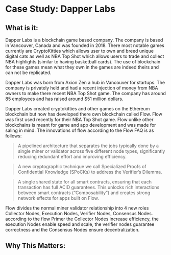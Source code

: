 # Case Study: Dapper Labs

## What is it:

Dapper Labs is a blockchain game based company. The company is based in Vancouver, Canada and was founded in 2018. There most notable games currently are CryptoKitties which allows user to own and breed unique digital cats as well as NBA Top Shot which allows users to trade and collect NBA highlights (similar to having basketball cards). The use of blockchain for these games mean what they own in the games are indeed theirs and can not be replicated.

Dapper Labs was born from Axion Zen a hub in Vancouver for startups. The company is privately held and had a recent injection of money from NBA owners to make there recent NBA Top Shot game. The company has around 85 employees and has raised around $51 million dollars.

Dapper Labs created cryptokitties and other games on the Ethereum blockchain but now has developed there own blockchain called Flow. Flow was first used recently for their NBA Top Shot game. Flow unlike other blockchains is meant for game and app development and was made for saling in mind. The innovations of flow according to the Flow FAQ is as follows:

> A pipelined architecture that separates the jobs typically done by a single miner or validator across five different node types, significantly reducing redundant effort and improving efficiency.

> A new cryptographic technique we call Specialized Proofs of Confidential Knowledge (SPoCKs) to address the Verifier’s Dilemma.

> A single shared state for all smart contracts, ensuring that each transaction has full ACID guarantees. This unlocks rich interactions between smart contracts (“Composability”) and creates strong network effects for apps built on Flow.

Flow divides the normal miner validator relationship into 4 new roles Collector Nodes, Execution Nodes, Verifier Nodes, Consensus Nodes. according to the flow Primer the Collector Nodes increase efficiency, the execution Nodes enable speed and scale, the verifier nodes guarantee correctness and the Consensus Nodes ensure decentralization.

## Why This Matters:





